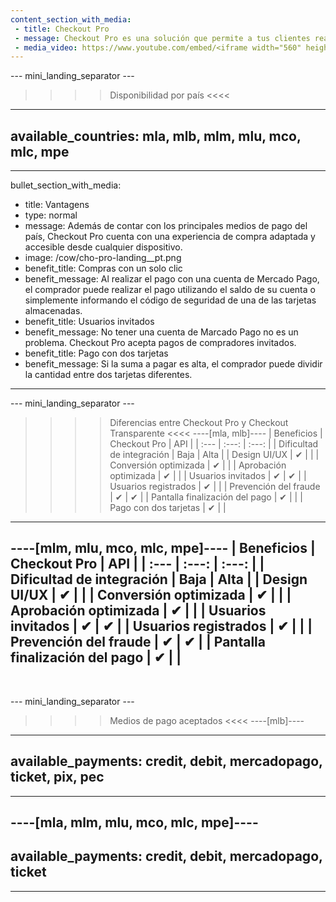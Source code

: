 ```yaml
---
content_section_with_media: 
 - title: Checkout Pro
 - message: Checkout Pro es una solución que permite a tus clientes realizar compras a través del formulario web de Mercado Pago. Al pagar con Checkout Pro, el comprador es dirigido a una página de Mercado Pago donde completará la transacción de manera segura y rápida y podrá pagar con los principales métodos de pago disponibles actualmente.
 - media_video: https://www.youtube.com/embed/<iframe width="560" height="315" src="https://www.youtube.com/embed/yQZ5KjnUfbM" title="YouTube video player" frameborder="0" allow="accelerometer; autoplay; clipboard-write; encrypted-media; gyroscope; picture-in-picture" allowfullscreen></iframe>
---
```


--- mini_landing_separator ---

>>>> Disponibilidad por país <<<<
---
available_countries: mla, mlb, mlm, mlu, mco, mlc, mpe
---

---
bullet_section_with_media: 
 - title: Vantagens
 - type: normal
 - message: Además de contar con los principales medios de pago del país, Checkout Pro cuenta con una experiencia de compra adaptada y accesible desde cualquier dispositivo.
 - image: /cow/cho-pro-landing__pt.png
 - benefit_title: Compras con un solo clic
 - benefit_message: Al realizar el pago con una cuenta de Mercado Pago, el comprador puede realizar el pago utilizando el saldo de su cuenta o simplemente informando el código de seguridad de una de las tarjetas almacenadas.
 - benefit_title: Usuarios invitados
 - benefit_message: No tener una cuenta de Marcado Pago no es un problema. Checkout Pro acepta pagos de compradores invitados.
 - benefit_title: Pago con dos tarjetas
 - benefit_message: Si la suma a pagar es alta, el comprador puede dividir la cantidad entre dos tarjetas diferentes.
---

--- mini_landing_separator ---

>>>> Diferencias entre Checkout Pro y Checkout Transparente <<<<
----[mla, mlb]----
|      Beneficios                       | Checkout Pro | API |
| :--- | :---: | :---: |
| Dificultad de integración             | Baja | Alta |
| Design UI/UX                          | ✔ |   |
| Conversión optimizada                   | ✔ |   |
| Aprobación optimizada                   | ✔ |   |
| Usuarios invitados     			| ✔ | ✔ |
| Usuarios registrados     		| ✔ |   |
| Prevención del fraude                   | ✔ | ✔ |
| Pantalla finalización del pago      | ✔ |   |
| Pago con dos tarjetas            | ✔ |   |
------------
----[mlm, mlu, mco, mlc, mpe]----
|    Beneficios                         | Checkout Pro | API |
| :--- | :---: | :---: |
| Dificultad de integración             | Baja | Alta |
| Design UI/UX                          | ✔ |   |
| Conversión optimizada                  | ✔ |   |
| Aprobación optimizada                   | ✔ |   |
| Usuarios invitados      		| ✔ | ✔ |
| Usuarios registrados     		| ✔ |   |
| Prevención del fraude                   | ✔ | ✔ |
| Pantalla finalización del pago      | ✔ |   |
------------

<br>

--- mini_landing_separator ---

>>>> Medios de pago aceptados <<<<
----[mlb]----
---
available_payments: credit, debit, mercadopago, ticket, pix, pec
---
------------

----[mla, mlm, mlu, mco, mlc, mpe]----
---
available_payments: credit, debit, mercadopago, ticket
---
------------
